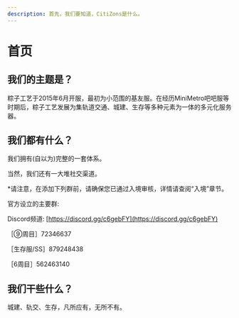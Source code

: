 ```yaml
---
description: 首先，我们要知道，CitiZons是什么。
---
```


# 首页

## 我们的主题是？

粽子工艺于2015年6月开服，最初为小范围的基友服。在经历MiniMetro吧吧服等时期后，粽子工艺发展为集轨道交通、城建、生存等多种元素为一体的多元化服务器。

## 我们都有什么？

我们拥有\(自以为\)完整的一套体系。

当然，我们还有一大堆社交渠道。

\*请注意，在添加下列群前，请确保您已通过入境审核，详情请查阅“入境”章节。

官方设立的主要群:

 Discord频道: [https://discord.gg/c6gebFY](https://discord.gg/c6gebFY)

［⑨周目］72346637

［生存服/SS］879248438

［6周目］562463140

## 我们干些什么？

城建、轨交、生存，凡所应有，无所不有。

